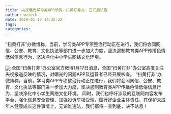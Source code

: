 ```yaml
---
title: 央视曝光学习类APP涉黄，扫黄打非办：已开展核查
author: wetech
date: 2019-01-17 14:42:22
tags: 
categories: 
---
```

“扫黄打非”办微博称，当前，学习类APP专项整治行动正在进行，我们将会同网信、公安、教育、文化执法等部门进一步加大力度，坚决遏制教育类APP传播色情低俗信息行为，坚决净化中小学生网络文化环境。
<!-- more -->
<img align="center" border="0" src="https://imgcdn.yicai.com/uppics/images/2019/01/4a444cdbcce203bfc40d22db0b8af1c2.jpg" />
全国“扫黄打非”办公室官方微博1月17日消息，全国“扫黄打非”办公室高度关注央视报道反映的情况，对曝光的问题APP及运营者已经开展核查。
“扫黄打非”办微博称，当前，学习类APP专项整治行动正在进行，我们将会同网信、公安、教育、文化执法等部门进一步加大力度，坚决遏制教育类APP传播色情低俗信息行为，坚决净化中小学生网络文化环境。
同时，我们也呼吁涉及的互联网内容发布平台，强化信息安全管理，加强投诉举报受理，履行好企业主体责任。在保护未成年人健康成长这件事情上，无论谁违法，我们都将一查到底，决不姑息！
 
 
